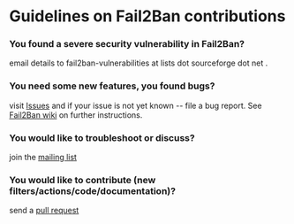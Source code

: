 Guidelines on Fail2Ban contributions
====================================

### You found a severe security vulnerability in Fail2Ban?
email details to fail2ban-vulnerabilities at lists dot sourceforge dot net .

### You need some new features, you found bugs?
visit [Issues](https://github.com/fail2ban/fail2ban/issues)
and if your issue is not yet known -- file a bug report. See
[Fail2Ban wiki](http://www.fail2ban.org/wiki/index.php/HOWTO_Seek_Help)
on further instructions.

### You would like to troubleshoot or discuss?
join the [mailing list](https://lists.sourceforge.net/lists/listinfo/fail2ban-users)

### You would like to contribute (new filters/actions/code/documentation)?
send a [pull request](https://github.com/fail2ban/fail2ban/pulls)
